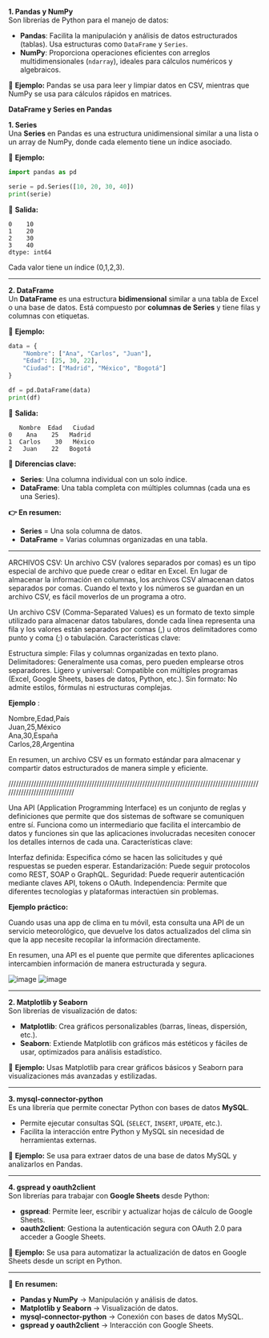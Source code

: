 **1. Pandas y NumPy**  
Son librerías de Python para el manejo de datos:  
- **Pandas**: Facilita la manipulación y análisis de datos estructurados (tablas). Usa estructuras como `DataFrame` y `Series`.  
- **NumPy**: Proporciona operaciones eficientes con arreglos multidimensionales (`ndarray`), ideales para cálculos numéricos y algebraicos.  

🔹 **Ejemplo:** Pandas se usa para leer y limpiar datos en CSV, mientras que NumPy se usa para cálculos rápidos en matrices.

**DataFrame y Series en Pandas**  

**1. Series**  
Una **Series** en Pandas es una estructura unidimensional similar a una lista o un array de NumPy, donde cada elemento tiene un índice asociado.  

🔹 **Ejemplo:**  
```python
import pandas as pd

serie = pd.Series([10, 20, 30, 40])
print(serie)
```
🔹 **Salida:**  
```
0    10  
1    20  
2    30  
3    40  
dtype: int64
```
Cada valor tiene un índice (0,1,2,3).

---

**2. DataFrame**  
Un **DataFrame** es una estructura **bidimensional** similar a una tabla de Excel o una base de datos. Está compuesto por **columnas de Series** y tiene filas y columnas con etiquetas.  

🔹 **Ejemplo:**  
```python
data = {
    "Nombre": ["Ana", "Carlos", "Juan"],
    "Edad": [25, 30, 22],
    "Ciudad": ["Madrid", "México", "Bogotá"]
}

df = pd.DataFrame(data)
print(df)
```
🔹 **Salida:**  
```
   Nombre  Edad   Ciudad  
0    Ana    25   Madrid  
1  Carlos    30   México  
2   Juan    22   Bogotá  
```

📌 **Diferencias clave:**  
- **Series**: Una columna individual con un solo índice.  
- **DataFrame**: Una tabla completa con múltiples columnas (cada una es una Series).  

**👉 En resumen:**  
- **Series** = Una sola columna de datos.  
- **DataFrame** = Varias columnas organizadas en una tabla.
-------------------------------------------------------------------------------------------------------------------------

ARCHIVOS CSV: Un archivo CSV (valores separados por comas) es un tipo especial de archivo que puede crear o editar en Excel. En lugar de almacenar la información en columnas, los archivos CSV almacenan datos separados por comas. Cuando el texto y los números se guardan en un archivo CSV, es fácil moverlos de un programa a otro.

Un archivo CSV (Comma-Separated Values) es un formato de texto simple utilizado para almacenar datos tabulares, donde cada línea representa una fila y los valores están separados por comas (,) u otros delimitadores como punto y coma (;) o tabulación.
Características clave:

Estructura simple: Filas y columnas organizadas en texto plano.
Delimitadores: Generalmente usa comas, pero pueden emplearse otros separadores.
Ligero y universal: Compatible con múltiples programas (Excel, Google Sheets, bases de datos, Python, etc.).
Sin formato: No admite estilos, fórmulas ni estructuras complejas.

**Ejemplo** :

Nombre,Edad,País  
Juan,25,México  
Ana,30,España  
Carlos,28,Argentina  

En resumen, un archivo CSV es un formato estándar para almacenar y compartir datos estructurados de manera simple y eficiente.

/////////////////////////////////////////////////////////////////////////////////////////////////////////////////////////////

Una API (Application Programming Interface) es un conjunto de reglas y definiciones que permite que dos sistemas de software se comuniquen entre sí. Funciona como un intermediario que facilita el intercambio de datos y funciones sin que las aplicaciones involucradas necesiten conocer los detalles internos de cada una.
Características clave:

Interfaz definida: Especifica cómo se hacen las solicitudes y qué respuestas se pueden esperar.
Estandarización: Puede seguir protocolos como REST, SOAP o GraphQL.
Seguridad: Puede requerir autenticación mediante claves API, tokens o OAuth.
Independencia: Permite que diferentes tecnologías y plataformas interactúen sin problemas.

**Ejemplo práctico:**

Cuando usas una app de clima en tu móvil, esta consulta una API de un servicio meteorológico, que devuelve los datos actualizados del clima sin que la app necesite recopilar la información directamente.

En resumen, una API es el puente que permite que diferentes aplicaciones intercambien información de manera estructurada y segura.


![image](https://github.com/user-attachments/assets/05b3ac1e-c45f-4a0d-bbc0-efb3a936dd6d)
![image](https://github.com/user-attachments/assets/a7bff1a5-2f4b-4eaa-a9db-36330aa7680e)


-------------------------------------------------------

**2. Matplotlib y Seaborn**  
Son librerías de visualización de datos:  
- **Matplotlib**: Crea gráficos personalizables (barras, líneas, dispersión, etc.).  
- **Seaborn**: Extiende Matplotlib con gráficos más estéticos y fáciles de usar, optimizados para análisis estadístico.  

🔹 **Ejemplo:** Usas Matplotlib para crear gráficos básicos y Seaborn para visualizaciones más avanzadas y estilizadas.  

---

**3. mysql-connector-python**  
Es una librería que permite conectar Python con bases de datos **MySQL**.  
- Permite ejecutar consultas SQL (`SELECT`, `INSERT`, `UPDATE`, etc.).  
- Facilita la interacción entre Python y MySQL sin necesidad de herramientas externas.  

🔹 **Ejemplo:** Se usa para extraer datos de una base de datos MySQL y analizarlos en Pandas.  

---

**4. gspread y oauth2client**  
Son librerías para trabajar con **Google Sheets** desde Python:  
- **gspread**: Permite leer, escribir y actualizar hojas de cálculo de Google Sheets.  
- **oauth2client**: Gestiona la autenticación segura con OAuth 2.0 para acceder a Google Sheets.  

🔹 **Ejemplo:** Se usa para automatizar la actualización de datos en Google Sheets desde un script en Python.  

---

📌 **En resumen:**  
- **Pandas y NumPy** → Manipulación y análisis de datos.  
- **Matplotlib y Seaborn** → Visualización de datos.  
- **mysql-connector-python** → Conexión con bases de datos MySQL.  
- **gspread y oauth2client** → Interacción con Google Sheets.


